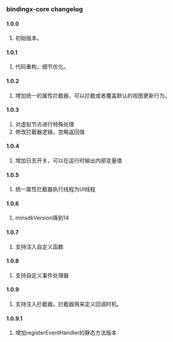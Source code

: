 ### bindingx-core changelog

#### 1.0.0

1. 初始版本。

#### 1.0.1

1. 代码重构，细节优化。

#### 1.0.2

1. 增加统一的属性拦截器，可以拦截或者覆盖默认的视图更新行为。

#### 1.0.3

1. 对虚拟节点进行特殊处理
2. 修改拦截器逻辑，忽略返回值

#### 1.0.4

1. 增加日志开关，可以在运行时输出内部变量值

#### 1.0.5

1. 统一属性拦截器执行线程为UI线程

#### 1.0.6

1. minsdkVersion降到14

#### 1.0.7

1. 支持注入自定义函数

#### 1.0.8

1. 支持自定义事件处理器

#### 1.0.9

1. 支持注入拦截器。拦截器用来定义回调时机。

#### 1.0.9.1

1. 增加registerEventHandler的静态方法版本